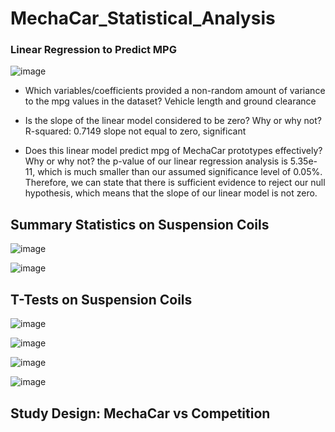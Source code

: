 # MechaCar_Statistical_Analysis


### Linear Regression to Predict MPG

![image](https://user-images.githubusercontent.com/78892035/121923976-78cc8080-cd09-11eb-86c5-e1894c13418b.png)

- Which variables/coefficients provided a non-random amount of variance to the mpg values in the dataset? Vehicle length and ground clearance

- Is the slope of the linear model considered to be zero? Why or why not? R-squared:  0.7149 slope not equal to zero, significant

- Does this linear model predict mpg of MechaCar prototypes effectively? Why or why not? the p-value of our linear regression analysis is 5.35e-11, which is much smaller than our assumed significance level of 0.05%. Therefore, we can state that there is sufficient evidence to reject our null hypothesis, which means that the slope of our linear model is not zero.

## Summary Statistics on Suspension Coils

![image](https://user-images.githubusercontent.com/78892035/121925741-37d56b80-cd0b-11eb-9cc4-61e8af64c512.png)


![image](https://user-images.githubusercontent.com/78892035/121925659-255b3200-cd0b-11eb-817f-5f1e9d0b324a.png)


## T-Tests on Suspension Coils

![image](https://user-images.githubusercontent.com/78892035/121927955-a74c5a80-cd0d-11eb-846b-204b5f4260f5.png)

![image](https://user-images.githubusercontent.com/78892035/121928003-b6330d00-cd0d-11eb-9c7f-3f60fbc2f153.png)

![image](https://user-images.githubusercontent.com/78892035/121928088-cb0fa080-cd0d-11eb-9496-06ab2a9557e6.png)

![image](https://user-images.githubusercontent.com/78892035/121928134-d8c52600-cd0d-11eb-8895-09536efd30c5.png)


## Study Design: MechaCar vs Competition
